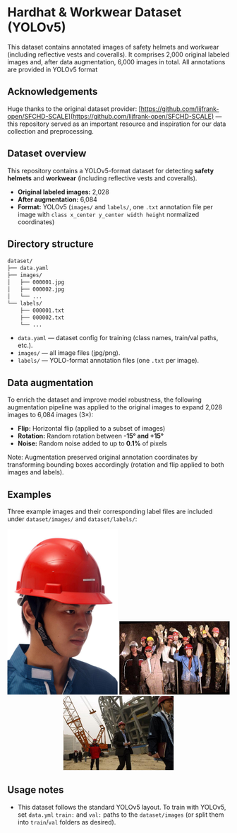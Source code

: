 # Hardhat & Workwear Dataset (YOLOv5)

This dataset contains annotated images of safety helmets and workwear (including reflective vests and coveralls). It comprises 2,000 original labeled images and, after data augmentation, 6,000 images in total. All annotations are provided in YOLOv5 format

## Acknowledgements

Huge thanks to the original dataset provider: [https://github.com/lijfrank-open/SFCHD-SCALE](https://github.com/lijfrank-open/SFCHD-SCALE) — this repository served as an important resource and inspiration for our data collection and preprocessing.


## Dataset overview

This repository contains a YOLOv5-format dataset for detecting **safety helmets** and **workwear** (including reflective vests and coveralls).

* **Original labeled images:** 2,028
* **After augmentation:** 6,084
* **Format:** YOLOv5 (`images/` and `labels/`, one `.txt` annotation file per image with `class x_center y_center width height` normalized coordinates)


## Directory structure

```
dataset/
├── data.yaml
├── images/
│   ├── 000001.jpg
│   ├── 000002.jpg
│   └── ...
└── labels/
    ├── 000001.txt
    ├── 000002.txt
    └── ...
```

* `data.yaml` — dataset config for training (class names, train/val paths, etc.).
* `images/` — all image files (jpg/png).
* `labels/` — YOLO-format annotation files (one `.txt` per image).


## Data augmentation

To enrich the dataset and improve model robustness, the following augmentation pipeline was applied to the original images to expand 2,028 images to 6,084 images (3×):

* **Flip:** Horizontal flip (applied to a subset of images)
* **Rotation:** Random rotation between **-15° and +15°**
* **Noise:** Random noise added to up to **0.1%** of pixels

Note: Augmentation preserved original annotation coordinates by transforming bounding boxes accordingly (rotation and flip applied to both images and labels).


## Examples

Three example images and their corresponding label files are included under `dataset/images/` and `dataset/labels/`:

<p align="center">
  <img src="dataset/train/images/000000_jpg.rf.ff634dadb58389cde19296d11ab68a4d.jpg" alt="Example 1" width="250"/>
  <img src="dataset/train/images/000002_jpg.rf.fc1bf83b31577e5ec1f14a796ca3bd13.jpg" alt="Example 2" width="250"/>
  <img src="dataset/train/images/000006_jpg.rf.46385a5d07e5b5342506eed2f9b32d44.jpg" alt="Example 3" width="250"/>
</p>

## Usage notes

* This dataset follows the standard YOLOv5 layout. To train with YOLOv5, set `data.yml` `train:` and `val:` paths to the `dataset/images` (or split them into `train`/`val` folders as desired).



